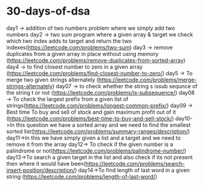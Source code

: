 # 30-days-of-dsa

day1 -> addition of two numbers problem where we simply add two numbers
day2 -> two sum program where a given array & target we check which two index adds to target and return the two indexes(https://leetcode.com/problems/two-sum)
day3 -> remove duplicates from a given array in place without using memory (https://leetcode.com/problems/remove-duplicates-from-sorted-array)
day4 -> to find closest number to zero in a given array (https://leetcode.com/problems/find-closest-number-to-zero/)
day5 -> To merge two given strings alternately (https://leetcode.com/problems/merge-strings-alternately)
day07 -> to check whether the string s issub sequnce of the string t or not (https://leetcode.com/problems/is-subsequence/)
day08 -> To check the largest prefix from a given list of strings(https://leetcode.com/problems/longest-common-prefix/)
day09 -> Best time To buy and sell of stock and gain maximum profit out of it (https://leetcode.com/problems/best-time-to-buy-and-sell-stock/)
day10->In this question we have a sorted array and we need to find the smallest sorted list(https://leetcode.com/problems/summary-ranges/description/)
day11->In this we have simply given a list and a target and we need to remove it from the array
day12-> To check if the given number is a palindrome or not(https://leetcode.com/problems/palindrome-number/)
day13->To search a given target in the list and also check if its not present then where it would have been(https://leetcode.com/problems/search-insert-position/description/)
day14->To find length of last word in a given string (https://leetcode.com/problems/length-of-last-word/)
